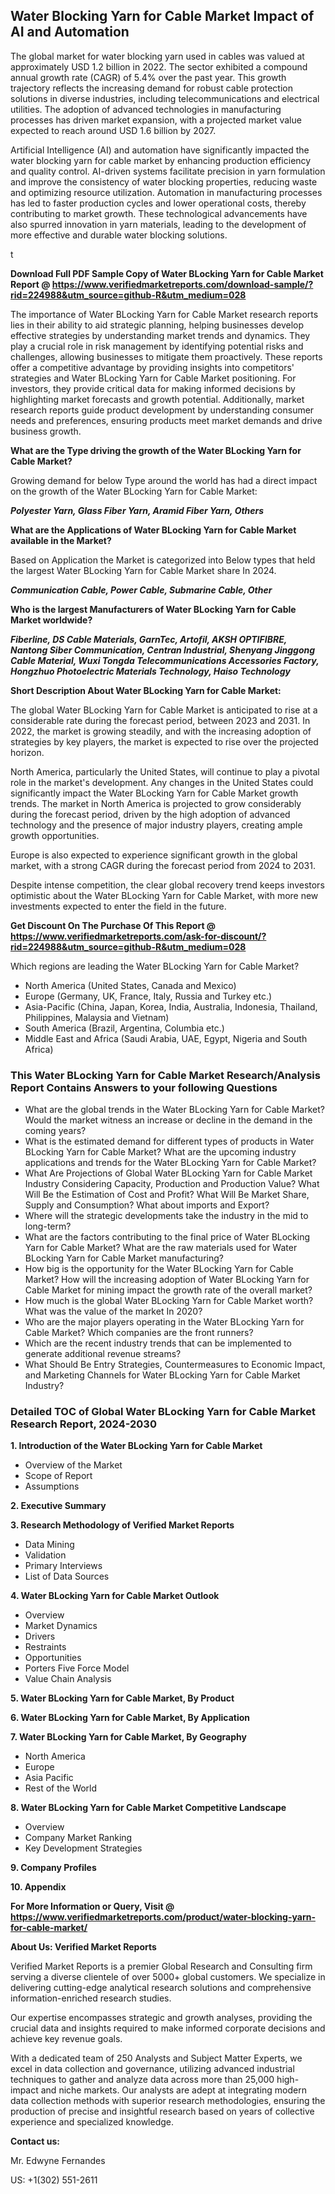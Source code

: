 <h2>Water Blocking Yarn for Cable Market Impact of AI and Automation</h2><p>The global market for water blocking yarn used in cables was valued at approximately USD 1.2 billion in 2022. The sector exhibited a compound annual growth rate (CAGR) of 5.4% over the past year. This growth trajectory reflects the increasing demand for robust cable protection solutions in diverse industries, including telecommunications and electrical utilities. The adoption of advanced technologies in manufacturing processes has driven market expansion, with a projected market value expected to reach around USD 1.6 billion by 2027.</p><p>Artificial Intelligence (AI) and automation have significantly impacted the water blocking yarn for cable market by enhancing production efficiency and quality control. AI-driven systems facilitate precision in yarn formulation and improve the consistency of water blocking properties, reducing waste and optimizing resource utilization. Automation in manufacturing processes has led to faster production cycles and lower operational costs, thereby contributing to market growth. These technological advancements have also spurred innovation in yarn materials, leading to the development of more effective and durable water blocking solutions.</p>t</p><p id="" class=""><strong>Download Full PDF Sample Copy of Water BLocking Yarn for Cable Market Report @ <a href="https://www.verifiedmarketreports.com/download-sample/?rid=224988&utm_source=github-R&utm_medium=028" target="_blank">https://www.verifiedmarketreports.com/download-sample/?rid=224988&utm_source=github-R&utm_medium=028</a></strong></p><p>The importance of&nbsp;Water BLocking Yarn for Cable Market research reports lies in their ability to aid strategic planning, helping businesses develop effective strategies by understanding market trends and dynamics. They play a crucial role in risk management by identifying potential risks and challenges, allowing businesses to mitigate them proactively. These reports offer a competitive advantage by providing insights into competitors' strategies and Water BLocking Yarn for Cable Market positioning. For investors, they provide critical data for making informed decisions by highlighting market forecasts and growth potential. Additionally, market research reports guide product development by understanding consumer needs and preferences, ensuring products meet market demands and drive business growth.</p><p><strong>What are the&nbsp;Type driving the growth of the Water BLocking Yarn for Cable Market?</strong></p><p id="" class="">Growing demand for below Type around the world has had a direct impact on the growth of the Water BLocking Yarn for Cable Market:</p><em><strong>Polyester Yarn, Glass Fiber Yarn, Aramid Fiber Yarn, Others</strong></em></p><strong>What are the&nbsp;Applications&nbsp;of Water BLocking Yarn for Cable Market available in the Market?</strong></p><p id="" class="">Based on Application the Market is categorized into Below types that held the largest Water BLocking Yarn for Cable Market share In 2024.</p><em><strong>Communication Cable, Power Cable, Submarine Cable, Other</strong></em></p><strong>Who is the largest Manufacturers of Water BLocking Yarn for Cable Market worldwide?</strong></p><p><em><strong>Fiberline, DS Cable Materials, GarnTec, Artofil, AKSH OPTIFIBRE, Nantong Siber Communication, Centran Industrial, Shenyang Jinggong Cable Material, Wuxi Tongda Telecommunications Accessories Factory, Hongzhuo Photoelectric Materials Technology, Haiso Technology</strong></em></p><p id="" class=""><strong>Short Description About Water BLocking Yarn for Cable Market:</strong></p><p>The global Water BLocking Yarn for Cable Market is anticipated to rise at a considerable rate during the forecast period, between 2023 and 2031. In 2022, the market is growing steadily, and with the increasing adoption of strategies by key players, the market is expected to rise over the projected horizon.</p><p>North America, particularly the United States, will continue to play a pivotal role in the market's development. Any changes in the United States could significantly impact the Water BLocking Yarn for Cable Market growth trends. The market in North America is projected to grow considerably during the forecast period, driven by the high adoption of advanced technology and the presence of major industry players, creating ample growth opportunities.</p><p>Europe is also expected to experience significant growth in the global market, with a strong CAGR during the forecast period from 2024 to 2031.</p><p>Despite intense competition, the clear global recovery trend keeps investors optimistic about the Water BLocking Yarn for Cable Market, with more new investments expected to enter the field in the future.</p><p id="" class=""><strong>Get Discount On The Purchase Of This Report @ <a href="https://www.verifiedmarketreports.com/ask-for-discount/?rid=224988&utm_source=github-R&utm_medium=028" target="_blank">https://www.verifiedmarketreports.com/ask-for-discount/?rid=224988&utm_source=github-R&utm_medium=028</a></strong></p>Which regions are leading the Water BLocking Yarn for Cable Market?</p><ul><li>North America (United States, Canada and Mexico)</li><li>Europe (Germany, UK, France, Italy, Russia and Turkey etc.)</li><li>Asia-Pacific (China, Japan, Korea, India, Australia, Indonesia, Thailand, Philippines, Malaysia and Vietnam)</li><li>South America (Brazil, Argentina, Columbia etc.)</li><li>Middle East and Africa (Saudi Arabia, UAE, Egypt, Nigeria and South Africa)</li></ul><h3 id="" class="">This Water BLocking Yarn for Cable Market Research/Analysis Report Contains Answers to your following Questions</h3><ul><li>What are the global trends in the Water BLocking Yarn for Cable Market? Would the market witness an increase or decline in the demand in the coming years?</li><li>What is the estimated demand for different types of products in Water BLocking Yarn for Cable Market? What are the upcoming industry applications and trends for the Water BLocking Yarn for Cable Market?</li><li>What Are Projections of Global Water BLocking Yarn for Cable Market Industry Considering Capacity, Production and Production Value? What Will Be the Estimation of Cost and Profit? What Will Be Market Share, Supply and Consumption? What about imports and Export?</li><li>Where will the strategic developments take the industry in the mid to long-term?</li><li>What are the factors contributing to the final price of Water BLocking Yarn for Cable Market? What are the raw materials used for Water BLocking Yarn for Cable Market manufacturing?</li><li>How big is the opportunity for the Water BLocking Yarn for Cable Market? How will the increasing adoption of Water BLocking Yarn for Cable Market for mining impact the growth rate of the overall market?</li><li>How much is the global Water BLocking Yarn for Cable Market worth? What was the value of the market In 2020?</li><li>Who are the major players operating in the Water BLocking Yarn for Cable Market? Which companies are the front runners?</li><li>Which are the recent industry trends that can be implemented to generate additional revenue streams?</li><li>What Should Be Entry Strategies, Countermeasures to Economic Impact, and Marketing Channels for Water BLocking Yarn for Cable Market Industry?</li></ul><h3 id="" class="">Detailed TOC of Global Water BLocking Yarn for Cable Market Research Report, 2024-2030</h3><p id="" class=""><strong>1. Introduction of the Water BLocking Yarn for Cable Market</strong></p><ul><li>Overview of the Market</li><li>Scope of Report</li><li>Assumptions</li></ul><p id="" class=""><strong>2. Executive Summary</strong></p><p id="" class=""><strong>3. Research Methodology of Verified Market Reports</strong></p><ul><li>Data Mining</li><li>Validation</li><li>Primary Interviews</li><li>List of Data Sources</li></ul><p id="" class=""><strong>4. Water BLocking Yarn for Cable Market Outlook</strong></p><ul><li>Overview</li><li>Market Dynamics</li><li>Drivers</li><li>Restraints</li><li>Opportunities</li><li>Porters Five Force Model</li><li>Value Chain Analysis</li></ul><p id="" class=""><strong>5. Water BLocking Yarn for Cable Market, By Product</strong></p><p id="" class=""><strong>6. Water BLocking Yarn for Cable Market, By Application</strong></p><p id="" class=""><strong>7. Water BLocking Yarn for Cable Market, By Geography</strong></p><ul><li>North America</li><li>Europe</li><li>Asia Pacific</li><li>Rest of the World</li></ul><p id="" class=""><strong>8. Water BLocking Yarn for Cable Market Competitive Landscape</strong></p><ul><li>Overview</li><li>Company Market Ranking</li><li>Key Development Strategies</li></ul><p id="" class=""><strong>9. Company Profiles</strong></p><p id="" class=""><strong>10. Appendix</strong></p><p id="" class=""><strong>For More Information or Query, Visit @ <a href="https://www.verifiedmarketreports.com/product/water-blocking-yarn-for-cable-market/" target="_blank">https://www.verifiedmarketreports.com/product/water-blocking-yarn-for-cable-market/</a></strong></p><p id="" class=""><strong>About Us: Verified Market Reports</strong></p><p id="" class="">Verified Market Reports is a premier Global Research and Consulting firm serving a diverse clientele of over 5000+ global customers. We specialize in delivering cutting-edge analytical research solutions and comprehensive information-enriched research studies.</p><p id="" class="">Our expertise encompasses strategic and growth analyses, providing the crucial data and insights required to make informed corporate decisions and achieve key revenue goals.</p><p id="" class="">With a dedicated team of 250 Analysts and Subject Matter Experts, we excel in data collection and governance, utilizing advanced industrial techniques to gather and analyze data across more than 25,000 high-impact and niche markets. Our analysts are adept at integrating modern data collection methods with superior research methodologies, ensuring the production of precise and insightful research based on years of collective experience and specialized knowledge.</p><p id="" class=""><strong>Contact us:</strong></p><p id="" class="">Mr. Edwyne Fernandes</p><p id="" class="">US: +1(302) 551-2611</p>